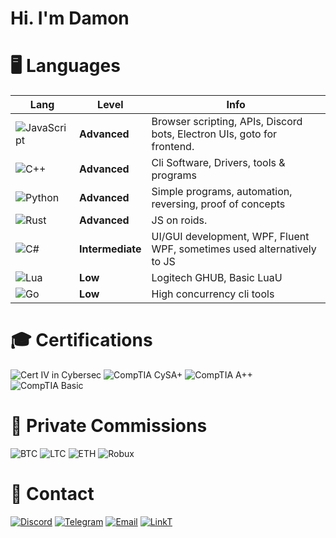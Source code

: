 # Hi. I'm Damon

# 🖥️ Languages

  | **Lang**  | **Level**  | **Info**                                                                 |
  |---------------|-----------------|--------------------------------------------------------------------------|
  | ![JavaScript](https://img.shields.io/badge/-JavaScript-yellow?style=flat-square&logo=javascript&logoColor=white) | **Advanced**       | Browser scripting, APIs, Discord bots, Electron UIs, goto for frontend. |
  | ![C++](https://img.shields.io/badge/-C%2B%2B-blue?style=flat-square&logo=cplusplus&logoColor=white)           | **Advanced**       | Cli Software, Drivers, tools & programs      |
  | ![Python](https://img.shields.io/badge/-Python-blue?style=flat-square&logo=python&logoColor=white)             | **Advanced**       | Simple programs, automation, reversing, proof of concepts                   |
  | ![Rust](https://img.shields.io/badge/-Rust-orange?style=flat-square&logo=rust&logoColor=white)                 | **Advanced**   | JS on roids.                         |
  | ![C#](https://img.shields.io/badge/-C%23-purple?style=flat-square&logo=csharp&logoColor=white)                 | **Intermediate**   | UI/GUI development, WPF, Fluent WPF, sometimes used alternatively to JS                  |
  | ![Lua](https://img.shields.io/badge/-Lua-darkblue?style=flat-square&logo=lua&logoColor=white)                 | **Low**            | Logitech GHUB, Basic LuaU                     |
  | ![Go](https://img.shields.io/badge/-Go-lightblue?style=flat-square&logo=go&logoColor=white)                   | **Low**            | High concurrency cli tools                     |

# 🎓 Certifications

  ![Cert IV in Cybersec](https://img.shields.io/badge/Cert_IV-Cybersecurity-blue?style=flat-square)
  ![CompTIA CySA+](https://img.shields.io/badge/CompTIA-CySA%2B-blue?style=flat-square)
  ![CompTIA A++](https://img.shields.io/badge/CompTIA-A+%2B-blue?style=flat-square)
  ![CompTIA Basic](https://img.shields.io/badge/CompTIA-Basic%2B-blue?style=flat-square)

# 👤 Private Commissions

![BTC](https://img.shields.io/badge/BTC-F7931A?style=flat-square&logo=bitcoin&logoColor=white) 
![LTC](https://img.shields.io/badge/LTC-A6A9AA?style=flat-square&logo=litecoin&logoColor=white) 
![ETH](https://img.shields.io/badge/ETH-3C3C3D?style=flat-square&logo=ethereum&logoColor=white) 
![Robux](https://img.shields.io/badge/Robux-107C10?style=flat-square&logo=roblox&logoColor=white)

# 📲 Contact

[![Discord](https://img.shields.io/badge/Discord-Swedish.Psycho-7289DA?logo=discord&logoColor=white&style=flat-square)](https://discordapp.com/users/Swedish.Psycho)
[![Telegram](https://img.shields.io/badge/Telegram-morguekid-2CA5E0?logo=telegram&logoColor=white&style=flat-square)]()
[![Email](https://img.shields.io/badge/Email-hat3damon%40gmail.com-D14836?logo=gmail&logoColor=white&style=flat-square)](mailto:hat3damon@gmail.com)
[![LinkT](https://img.shields.io/badge/Feds.lol-morgue-000000?logo=linktree&logoColor=white&style=flat-square)](https://feds.lol/morgue)

